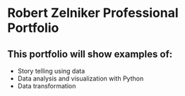 # Robert Zelniker Professional Portfolio
## This portfolio will show examples of:
* Story telling using data
* Data analysis and visualization with Python
* Data transformation
